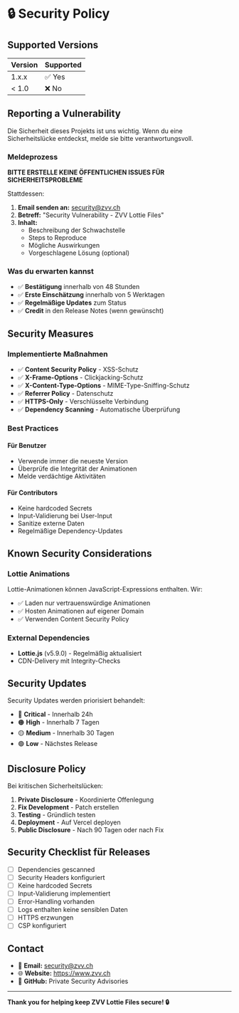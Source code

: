 # 🔒 Security Policy

## Supported Versions

| Version | Supported          |
| ------- | ------------------ |
| 1.x.x   | ✅ Yes             |
| < 1.0   | ❌ No              |

## Reporting a Vulnerability

Die Sicherheit dieses Projekts ist uns wichtig. Wenn du eine Sicherheitslücke entdeckst, melde sie bitte verantwortungsvoll.

### Meldeprozess

**BITTE ERSTELLE KEINE ÖFFENTLICHEN ISSUES FÜR SICHERHEITSPROBLEME**

Stattdessen:

1. **Email senden an:** security@zvv.ch
2. **Betreff:** "Security Vulnerability - ZVV Lottie Files"
3. **Inhalt:**
   - Beschreibung der Schwachstelle
   - Steps to Reproduce
   - Mögliche Auswirkungen
   - Vorgeschlagene Lösung (optional)

### Was du erwarten kannst

- ✅ **Bestätigung** innerhalb von 48 Stunden
- ✅ **Erste Einschätzung** innerhalb von 5 Werktagen
- ✅ **Regelmäßige Updates** zum Status
- ✅ **Credit** in den Release Notes (wenn gewünscht)

## Security Measures

### Implementierte Maßnahmen

- ✅ **Content Security Policy** - XSS-Schutz
- ✅ **X-Frame-Options** - Clickjacking-Schutz
- ✅ **X-Content-Type-Options** - MIME-Type-Sniffing-Schutz
- ✅ **Referrer Policy** - Datenschutz
- ✅ **HTTPS-Only** - Verschlüsselte Verbindung
- ✅ **Dependency Scanning** - Automatische Überprüfung

### Best Practices

#### Für Benutzer

- Verwende immer die neueste Version
- Überprüfe die Integrität der Animationen
- Melde verdächtige Aktivitäten

#### Für Contributors

- Keine hardcoded Secrets
- Input-Validierung bei User-Input
- Sanitize externe Daten
- Regelmäßige Dependency-Updates

## Known Security Considerations

### Lottie Animations

Lottie-Animationen können JavaScript-Expressions enthalten. Wir:
- ✅ Laden nur vertrauenswürdige Animationen
- ✅ Hosten Animationen auf eigener Domain
- ✅ Verwenden Content Security Policy

### External Dependencies

- **Lottie.js** (v5.9.0) - Regelmäßig aktualisiert
- CDN-Delivery mit Integrity-Checks

## Security Updates

Security Updates werden priorisiert behandelt:

- 🔴 **Critical** - Innerhalb 24h
- 🟠 **High** - Innerhalb 7 Tagen
- 🟡 **Medium** - Innerhalb 30 Tagen
- 🟢 **Low** - Nächstes Release

## Disclosure Policy

Bei kritischen Sicherheitslücken:

1. **Private Disclosure** - Koordinierte Offenlegung
2. **Fix Development** - Patch erstellen
3. **Testing** - Gründlich testen
4. **Deployment** - Auf Vercel deployen
5. **Public Disclosure** - Nach 90 Tagen oder nach Fix

## Security Checklist für Releases

- [ ] Dependencies gescanned
- [ ] Security Headers konfiguriert
- [ ] Keine hardcoded Secrets
- [ ] Input-Validierung implementiert
- [ ] Error-Handling vorhanden
- [ ] Logs enthalten keine sensiblen Daten
- [ ] HTTPS erzwungen
- [ ] CSP konfiguriert

## Contact

- 📧 **Email:** security@zvv.ch
- 🌐 **Website:** https://www.zvv.ch
- 💬 **GitHub:** Private Security Advisories

---

**Thank you for helping keep ZVV Lottie Files secure! 🔒**

